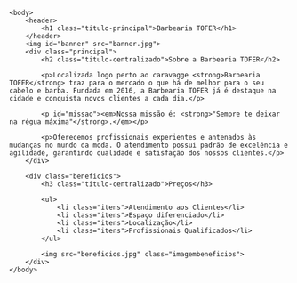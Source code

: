 <!DOCTYPE html>
<html lang="pt-br">
	<head>
		<meta charset="UTF-8">
		<title>Barbearia TOFER</title>
		<link rel="stylesheet" href="style.css">
	</head>

	<body>
		<header>
			<h1 class="titulo-principal">Barbearia TOFER</h1>
		</header>
		<img id="banner" src="banner.jpg">
		<div class="principal">
			<h2 class="titulo-centralizado">Sobre a Barbearia TOFER</h2>
	 
			<p>Localizada logo perto ao caravagge <strong>Barbearia TOFER</strong> traz para o mercado o que há de melhor para o seu cabelo e barba. Fundada em 2016, a Barbearia TOFER já é destaque na cidade e conquista novos clientes a cada dia.</p>

			<p id="missao"><em>Nossa missão é: <strong>"Sempre te deixar na régua máxima"</strong>.</em></p>

			<p>Oferecemos profissionais experientes e antenados às mudanças no mundo da moda. O atendimento possui padrão de excelência e agilidade, garantindo qualidade e satisfação dos nossos clientes.</p>
		</div>

		<div class="beneficios">
			<h3 class="titulo-centralizado">Preços</h3>

			<ul>
				<li class="itens">Atendimento aos Clientes</li>
				<li class="itens">Espaço diferenciado</li>
				<li class="itens">Localização</li>
				<li class="itens">Profissionais Qualificados</li>
			</ul>

			<img src="beneficios.jpg" class="imagembeneficios">
		</div>
	</body>
</html>
